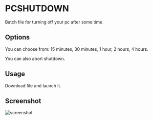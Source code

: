 # PCSHUTDOWN
Batch file for turning off your pc after some time.

## Options

You can choose from:
15 minutes, 30 minutes, 1 hour, 2 hours, 4 hours.

You can also abort shutdown.

## Usage

Download file and launch it.

## Screenshot

![screenshot](https://user-images.githubusercontent.com/63237821/112871517-9ea99800-90bf-11eb-83ca-38e1934d2c6b.png)
